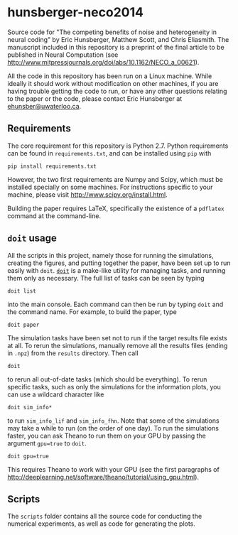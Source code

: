 hunsberger-neco2014
===================

Source code for "The competing benefits of noise and heterogeneity in neural
coding" by Eric Hunsberger, Matthew Scott, and Chris Eliasmith. The manuscript
included in this repository is a preprint of the final article to be
published in Neural Computation (see
<http://www.mitpressjournals.org/doi/abs/10.1162/NECO_a_00621>).

All the code in this repository has been run on a Linux machine. While ideally
it should work without modification on other machines, if you are having
trouble getting the code to run, or have any other questions relating to the
paper or the code, please contact Eric Hunsberger at <ehunsber@uwaterloo.ca>.


Requirements
------------

The core requirement for this repository is Python 2.7. Python requirements
can be found in `requirements.txt`, and can be installed using `pip` with

    pip install requirements.txt

However, the two first requirements are Numpy and Scipy, which must be
installed specially on some machines. For instructions specific to your
machine, please visit <http://www.scipy.org/install.html>.

Building the paper requires LaTeX, specifically the existence of
a `pdflatex` command at the command-line.


`doit` usage
------------

All the scripts in this project, namely those for running the simulations,
creating the figures, and putting together the paper, have been set up to
run easily with `doit`. [`doit`](http://www.pydoit.org) is a make-like utility
for managing tasks, and running them only as necessary. The full list of tasks
can be seen by typing

    doit list

into the main console. Each command can then be run by typing `doit` and the
command name. For example, to build the paper, type

    doit paper

The simulation tasks have been set not to run if the target results file
exists at all. To rerun the simulations, manually remove all the results files
(ending in `.npz`) from the `results` directory. Then call

    doit

to rerun all out-of-date tasks (which should be everything). To rerun specific
tasks, such as only the simulations for the information plots, you can use
a wildcard character like

    doit sim_info*

to run `sim_info_lif` and `sim_info_fhn`. Note that some of the simulations may
take a while to run (on the order of one day). To run the simulations faster,
you can ask Theano to run them on your GPU by passing the argument `gpu=true`
to `doit`.

    doit gpu=true

This requires Theano to work with your GPU (see the first paragraphs of
<http://deeplearning.net/software/theano/tutorial/using_gpu.html>).


Scripts
-------

The `scripts` folder contains all the source code for conducting the numerical
experiments, as well as code for generating the plots.
